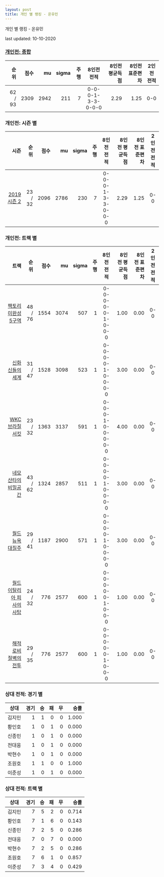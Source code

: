 ```yaml
---
layout: post
title: 개인 별 랭킹 - 온유민
---
```



개인 별 랭킹 - 온유민


last updated: 10-10-2020

### [개인전: 종합](../singles-full)

| 순위 | 점수 | mu | sigma | 주행 | 8인전 전적 | 8인전 평균득점 | 8인전 표준편차 | 2인전 전적 |
|---:|---:|---:|---:|---:|:---:|---:|---:|:---:|
| 62 / 93 | 2309 | 2942 | 211 | 7 | 0-0-0-1-3-3-0-0-0 | 2.29 | 1.25 | 0-0 |

### 개인전: 시즌 별

| 시즌 | 순위 | 점수 | mu | sigma | 주행 | 8인전 전적 | 8인전 평균득점 | 8인전 표준편차 | 2인전 전적 |
|---:|---:|---:|---:|---:|---:|:---:|---:|---:|:---:|
| [2019 시즌 2](../singles-s2019_2) | 23 / 32 | 2096 | 2786 | 230 | 7 |  0-0-0-1-3-3-0-0-0 | 2.29 | 1.25 | 0-0 |

### 개인전: 트랙 별

| 트랙 | 순위 | 점수 | mu | sigma | 주행 | 8인전 전적 | 8인전 평균득점 | 8인전 표준편차 | 2인전 전적 |
|---:|---:|---:|---:|---:|---:|:---:|---:|---:|:---:|
| [팩토리 미완성 5구역](../district5) | 48 / 76 | 1554 | 3074 | 507 | 1 | 0-0-0-0-0-1-0-0-0 | 1.00 | 0.00 | 0-0 |
| [신화 신들의 세계](../shinsegye) | 31 / 47 | 1528 | 3098 | 523 | 1 | 0-0-0-0-1-0-0-0-0 | 3.00 | 0.00 | 0-0 |
| [WKC 브라질 서킷](../brazil) | 23 / 32 | 1363 | 3137 | 591 | 1 | 0-0-0-1-0-0-0-0-0 | 4.00 | 0.00 | 0-0 |
| [네모 산타의 비밀공간](../santa) | 43 / 62 | 1324 | 2857 | 511 | 1 | 0-0-0-0-1-0-0-0-0 | 3.00 | 0.00 | 0-0 |
| [월드 뉴욕 대질주](../newyork) | 29 / 41 | 1187 | 2900 | 571 | 1 | 0-0-0-0-1-0-0-0-0 | 3.00 | 0.00 | 0-0 |
| [월드 이탈리아 피사의 사탑](../pizza) | 24 / 32 | 776 | 2577 | 600 | 1 | 0-0-0-0-0-1-0-0-0 | 1.00 | 0.00 | 0-0 |
| [해적 로비 절벽의 전투](../lobby) | 29 / 35 | 776 | 2577 | 600 | 1 | 0-0-0-0-0-1-0-0-0 | 1.00 | 0.00 | 0-0 |

### 상대 전적: 경기 별

| 상대 | 경기 | 승 | 패 | 무 | 승률 |
|:---:|---:|---:|---:|---:|---:|
| 김지민 | 1 | 1 | 0 | 0 | 1.000 |
| 황인호 | 1 | 0 | 1 | 0 | 0.000 |
| 신종민 | 1 | 0 | 1 | 0 | 0.000 |
| 전대웅 | 1 | 0 | 1 | 0 | 0.000 |
| 박현수 | 1 | 0 | 1 | 0 | 0.000 |
| 조원호 | 1 | 1 | 0 | 0 | 1.000 |
| 이준성 | 1 | 0 | 1 | 0 | 0.000 |

### 상대 전적: 트랙 별

| 상대 | 경기 | 승 | 패 | 무 | 승률 |
|:---:|---:|---:|---:|---:|---:|
| 김지민 | 7 | 5 | 2 | 0 | 0.714 |
| 황인호 | 7 | 1 | 6 | 0 | 0.143 |
| 신종민 | 7 | 2 | 5 | 0 | 0.286 |
| 전대웅 | 7 | 0 | 7 | 0 | 0.000 |
| 박현수 | 7 | 2 | 5 | 0 | 0.286 |
| 조원호 | 7 | 6 | 1 | 0 | 0.857 |
| 이준성 | 7 | 3 | 4 | 0 | 0.429 |
